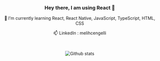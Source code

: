 <div align="center">
  <h3>Hey there, I am using React 👋</h3>
  
  <p>🌱 I’m currently learning React, React Native, JavaScript, TypeScript, HTML, CSS</p>
  
  <p>📫 LinkedIn : melihcengelli </p><br>
  
  ![Github stats](https://github-readme-stats.vercel.app/api?username=melihcengelli&theme=highcontrast&show_icons=true&count_private=true)
</div>
<!--
**melihcengelli/melihcengelli** is a ✨ _special_ ✨ repository because its `README.md` (this file) appears on your GitHub profile.

Here are some ideas to get you started:

- 🔭 I’m currently working on ...
- 🌱 I’m currently learning ...
- 👯 I’m looking to collaborate on ...
- 🤔 I’m looking for help with ...
- 💬 Ask me about ...
- 📫 How to reach me: ...
- 😄 Pronouns: ...
- ⚡ Fun fact: ...
-->
